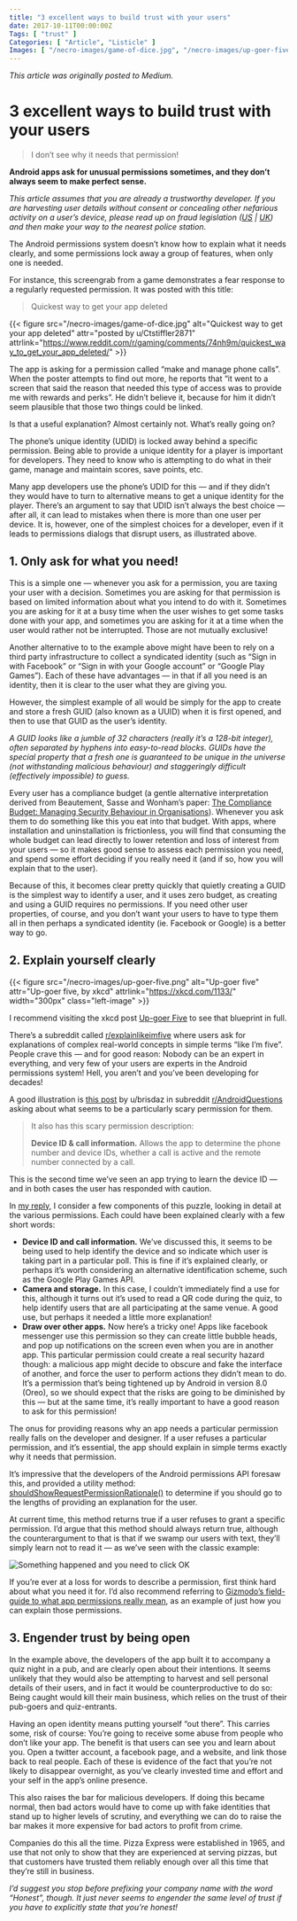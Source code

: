 ```yaml
---
title: "3 excellent ways to build trust with your users"
date: 2017-10-11T00:00:00Z
Tags: [ "trust" ]
Categories: [ "Article", "Listicle" ]
Images: [ "/necro-images/game-of-dice.jpg", "/necro-images/up-goer-five.png", "/necro-images/something-happened-click-ok.jpg" ]
---
```


*This article was originally posted to Medium.*

# 3 excellent ways to build trust with your users

> I don’t see why it needs that permission!

**Android apps ask for unusual permissions sometimes, and they don’t always seem to make perfect sense.**

_This article assumes that you are already a trustworthy developer. If you are harvesting user details without consent or concealing other nefarious activity on a user’s device, please read up on fraud legislation ([US](https://www.law.cornell.edu/uscode/text/42/1011) | [UK](https://en.wikipedia.org/wiki/Fraud_Act_2006)) and then make your way to the nearest police station._

The Android permissions system doesn’t know how to explain what it needs clearly, and some permissions lock away a group of features, when only one is needed.

For instance, this screengrab from a game demonstrates a fear response to a regularly requested permission. It was posted with this title:

> Quickest way to get your app deleted

{{< figure src="/necro-images/game-of-dice.jpg" alt="Quickest way to get your app deleted" attr="posted by u/Ctstiffler2871" attrlink="https://www.reddit.com/r/gaming/comments/74nh9m/quickest_way_to_get_your_app_deleted/" >}}

The app is asking for a permission called “make and manage phone calls”. When the poster attempts to find out more, he reports that “it went to a screen that said the reason that needed this type of access was to provide me with rewards and perks”. He didn’t believe it, because for him it didn’t seem plausible that those two things could be linked.

Is that a useful explanation? Almost certainly not. What’s really going on?

The phone’s unique identity (UDID) is locked away behind a specific permission. Being able to provide a unique identity for a player is important for developers. They need to know who is attempting to do what in their game, manage and maintain scores, save points, etc.

Many app developers use the phone’s UDID for this — and if they didn’t they would have to turn to alternative means to get a unique identity for the player. There’s an argument to say that UDID isn’t always the best choice — after all, it can lead to mistakes when there is more than one user per device. It is, however, one of the simplest choices for a developer, even if it leads to permissions dialogs that disrupt users, as illustrated above.

## 1. Only ask for what you need!

This is a simple one — whenever you ask for a permission, you are taxing your user with a decision. Sometimes you are asking for that permission is based on limited information about what you intend to do with it. Sometimes you are asking for it at a busy time when the user wishes to get some tasks done with your app, and sometimes you are asking for it at a time when the user would rather not be interrupted. Those are not mutually exclusive!

Another alternative to to the example above might have been to rely on a third party infrastructure to collect a syndicated identity (such as “Sign in with Facebook” or “Sign in with your Google account” or “Google Play Games”). Each of these have advantages — in that if all you need is an identity, then it is clear to the user what they are giving you.

However, the simplest example of all would be simply for the app to create and store a fresh GUID (also known as a UUID) when it is first opened, and then to use that GUID as the user’s identity.

_A GUID looks like a jumble of 32 characters (really it’s a 128-bit integer), often separated by hyphens into easy-to-read blocks. GUIDs have the special property that a fresh one is guaranteed to be unique in the universe (not withstanding malicious behaviour) and staggeringly difficult (effectively impossible) to guess._

Every user has a compliance budget (a gentle alternative interpretation derived from Beautement, Sasse and Wonham’s paper: [The Compliance Budget: Managing Security Behaviour in Organisations](http://www.nspw.org/papers/2008/nspw2008-beautement.pdf)). Whenever you ask them to do something like this you eat into that budget. With apps, where installation and uninstallation is frictionless, you will find that consuming the whole budget can lead directly to lower retention and loss of interest from your users — so it makes good sense to assess each permission you need, and spend some effort deciding if you really need it (and if so, how you will explain that to the user).

Because of this, it becomes clear pretty quickly that quietly creating a GUID is the simplest way to identify a user, and it uses zero budget, as creating and using a GUID requires no permissions. If you need other user properties, of course, and you don’t want your users to have to type them all in then perhaps a syndicated identity (ie. Facebook or Google) is a better way to go.

## 2. Explain yourself clearly

{{< figure src="/necro-images/up-goer-five.png" alt="Up-goer five" attr="Up-goer five, by xkcd" attrlink="https://xkcd.com/1133/" width="300px" class="left-image" >}}

I recommend visiting the xkcd post [Up-goer Five](https://xkcd.com/1133/) to see that blueprint in full.

There’s a subreddit called [r/explainlikeimfive](https://www.reddit.com/r/explainlikeimfive/) where users ask for explanations of complex real-world concepts in simple terms “like I’m five”. People crave this — and for good reason: Nobody can be an expert in everything, and very few of your users are experts in the Android permissions system! Hell, you aren’t and you’ve been developing for decades!

A good illustration is [this post](https://www.reddit.com/r/AndroidQuestions/comments/6nwrob/privacy_android_permissions_sheepoll_app/) by u/brisdaz in subreddit [r/AndroidQuestions](https://www.reddit.com/r/AndroidQuestions) asking about what seems to be a particularly scary permission for them.

> It also has this scary permission description:
>
> **Device ID & call information.** Allows the app to determine the phone number and device IDs, whether a call is active and the remote number connected by a call.

This is the second time we’ve seen an app trying to learn the device ID — and in both cases the user has responded with caution.

In [my reply](https://www.reddit.com/r/AndroidQuestions/comments/6nwrob/privacy_android_permissions_sheepoll_app/dkdukxi/), I consider a few components of this puzzle, looking in detail at the various permissions. Each could have been explained clearly with a few short words:

* **Device ID and call information.** We’ve discussed this, it seems to be being used to help identify the device and so indicate which user is taking part in a particular poll. This is fine if it’s explained clearly, or perhaps it’s worth considering an alternative identification scheme, such as the Google Play Games API.
* **Camera and storage.** In this case, I couldn’t immediately find a use for this, although it turns out it’s used to read a QR code during the quiz, to help identify users that are all participating at the same venue. A good use, but perhaps it needed a little more explanation!
* **Draw over other apps.** Now here’s a tricky one! Apps like facebook messenger use this permission so they can create little bubble heads, and pop up notifications on the screen even when you are in another app. This particular permission could create a real security hazard though: a malicious app might decide to obscure and fake the interface of another, and force the user to perform actions they didn’t mean to do. It’s a permission that’s being tightened up by Android in version 8.0 (Oreo), so we should expect that the risks are going to be diminished by this — but at the same time, it’s really important to have a good reason to ask for this permission!

The onus for providing reasons why an app needs a particular permission really falls on the developer and designer. If a user refuses a particular permission, and it’s essential, the app should explain in simple terms exactly why it needs that permission.

It’s impressive that the developers of the Android permissions API foresaw this, and provided a utility method: [shouldShowRequestPermissionRationale()](https://developer.android.com/training/permissions/requesting.html#explain) to determine if you should go to the lengths of providing an explanation for the user.

At current time, this method returns true if a user refuses to grant a specific permission. I’d argue that this method should always return true, although the counterargument to that is that if we swamp our users with text, they’ll simply learn not to read it — as we’ve seen with the classic example:

![Something happened and you need to click OK](/necro-images/something-happened-click-ok.jpg)

If you’re ever at a loss for words to describe a permission, first think hard about what you need it for. I’d also recommend referring to [Gizmodo’s field-guide to what app permissions really mean](https://fieldguide.gizmodo.com/what-app-permissions-really-mean-1584767124), as an example of just how you can explain those permissions.

## 3. Engender trust by being open

In the example above, the developers of the app built it to accompany a quiz night in a pub, and are clearly open about their intentions. It seems unlikely that they would also be attempting to harvest and sell personal details of their users, and in fact it would be counterproductive to do so: Being caught would kill their main business, which relies on the trust of their pub-goers and quiz-entrants.

Having an open identity means putting yourself “out there”. This carries some, risk of course: You’re going to receive some abuse from people who don’t like your app. The benefit is that users can see you and learn about you. Open a twitter account, a facebook page, and a website, and link those back to real people. Each of these is evidence of the fact that you’re not likely to disappear overnight, as you’ve clearly invested time and effort and your self in the app’s online presence.

This also raises the bar for malicious developers. If doing this became normal, then bad actors would have to come up with fake identities that stand up to higher levels of scrutiny, and everything we can do to raise the bar makes it more expensive for bad actors to profit from crime.

Companies do this all the time. Pizza Express were established in 1965, and use that not only to show that they are experienced at serving pizzas, but that customers have trusted them reliably enough over all this time that they’re still in business.

_I’d suggest you stop before prefixing your company name with the word “Honest”, though. It just never seems to engender the same level of trust if you have to explicitly state that you’re honest!_

